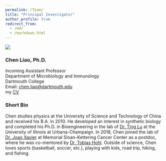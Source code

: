 ```yaml
---
permalink: /Team/
title: "Principal Investigator"
author_profile: true
redirect_from: 
  - /md/
  - /markdown.html
---
```


![](Headshot_Chen_Liao.png)

### Chen Liao, Ph.D.
Incoming Assistant Professor \
Department of Microbiology and Immunology \
Dartmouth College \
Email: chen.liao@dartmouth.edu \
my [CV](https://github.com/LiaoLabATDartmouth/CV/blob/main/CV_Chen_Liao_2024_07.pdf) 

### Short Bio 
Chen studies physics at the University of Science and Technology of China and received his B.A. in 2010.
He developed an interest in synthetic biology and completed his Ph.D. in Bioengineering in the lab of [Dr. Ting Lu](https://lulab.bioen.illinois.edu) at the University of Illinois at Urbana-Champaign.
In 2018, Chen joined the lab of [Dr. Joao Xavier](https://xavierlab.org) at Memorial Sloan-Kettering Cancer Center as a postdoc, where he was co-mentored by [Dr. Tobias Hohl](https://www.mskcc.org/research-areas/labs/tobias-hohl).
Outside of science, Chen loves sports (basketball, soccer, etc.), playing with kids, road trip, hiking, and fishing. 
